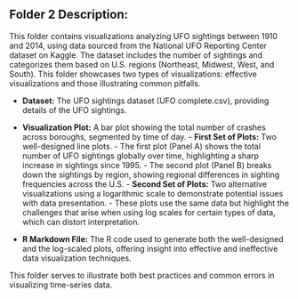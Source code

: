 ## Folder 2 Description:
This folder contains visualizations analyzing UFO sightings between 1910 and 2014, using data sourced from the National UFO Reporting Center dataset on Kaggle. The dataset includes the number of sightings and categorizes them based on U.S. regions (Northeast, Midwest, West, and South). This folder showcases two types of visualizations: effective visualizations and those illustrating common pitfalls.

- **Dataset:** The UFO sightings dataset (UFO complete.csv), providing details of the UFO sightings.
- **Visualization Plot:** A bar plot showing the total number of crashes across boroughs, segmented by time of day.
      - **First Set of Plots:** Two well-designed line plots.
             - The first plot (Panel A) shows the total number of UFO sightings globally over time, highlighting a sharp increase in sightings since 1995.
             - The second plot (Panel B) breaks down the sightings by region, showing regional differences in sighting frequencies across the U.S.
      - **Second Set of Plots:** Two alternative visualizations using a logarithmic scale to demonstrate potential issues with data presentation.
           - These plots use the same data but highlight the challenges that arise when using log scales for certain types of data, which can distort interpretation.
  
- **R Markdown File:** The R code used to generate both the well-designed and the log-scaled plots, offering insight into effective and ineffective data visualization techniques.

This folder serves to illustrate both best practices and common errors in visualizing time-series data.
